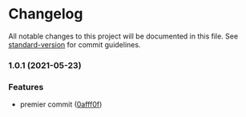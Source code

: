 # Changelog

All notable changes to this project will be documented in this file. See [standard-version](https://github.com/conventional-changelog/standard-version) for commit guidelines.

### 1.0.1 (2021-05-23)


### Features

* premier commit ([0afff0f](https://github.com/Robot-Grimpeur/eslint-config/commit/0afff0fbbc9f1e3c19bb84d1f6bf5217e8639c83))
